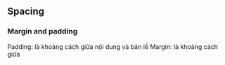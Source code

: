 ## Spacing
### Margin and padding
Padding: là khoảng cách giữa nội dung và bản lề
Margin: là khoảng cách giữa 